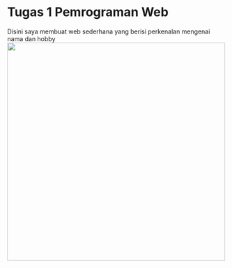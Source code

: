 # Tugas 1 Pemrograman Web
Disini saya membuat web sederhana yang berisi perkenalan mengenai nama dan hobby
<img src="https://user-images.githubusercontent.com/74038190/225813708-98b745f2-7d22-48cf-9150-083f1b00d6c9.gif" width="500">
